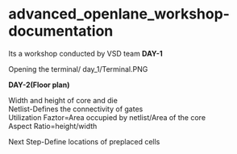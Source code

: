 # advanced_openlane_workshop-documentation
Its a workshop conducted by VSD team
**DAY-1**

Opening the terminal/
day_1/Terminal.PNG








**DAY-2(Floor plan)**

Width and height of core and die\
Netlist-Defines the connectivity of gates\
Utilization Faztor=Area occupied by netlist/Area of the core\
Aspect Ratio=height/width

Next Step-Define locations of preplaced cells


